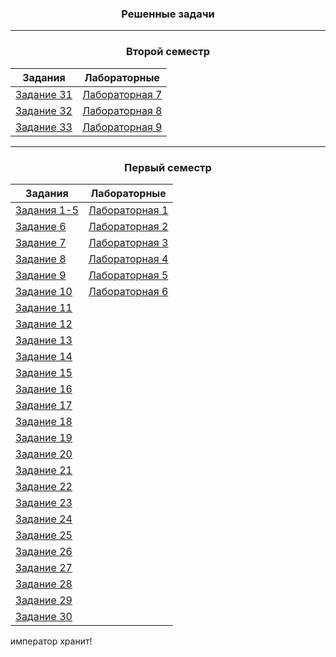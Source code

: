 <h3>
<p align="center">
Решенные задачи
</p>
</h3>

---

<h3>
<p align="center">
Второй семестр
</p>
</h3> 

<center>

| Задания | Лабораторные |
|---------|--------------|
| [Задание 31](Tasks/Task31/task31.cpp) |  [Лабораторная 7](Labs/Lab7/report7.md) |
| [Задание 32](Tasks/Task32/task32.cpp) |  [Лабораторная 8](Labs/Lab8/report8.md) |
| [Задание 33](Tasks/Task33/task33.cpp) |  [Лабораторная 9](Labs/Lab9/report9.md) |

</center>

---

<h3>
<p align="center">
Первый семестр
</p>
</h3> 

| Задания | Лабораторные |
|---------|--------------|
| [Задания 1-5](Tasks/Task1-5/task1-5.cpp) | [Лабораторная 1](Labs/Lab1/report1.md)|
| [Задание 6](Tasks/Task6/task6.cpp) | [Лабораторная 2](Labs/Lab2/report2.md)|
| [Задание 7](Tasks/Task7/task7.cpp) | [Лабораторная 3](Labs/Lab3/report3.md)|
| [Задание 8](Tasks/Task8/task8.cpp) | [Лабораторная 4](Labs/Lab4/report4.md)|
| [Задание 9](Tasks/Task9/task9.cpp) | [Лабораторная 5](Labs/Lab5/report5.md)|
| [Задание 10](Tasks/Task10/task10.cpp) | [Лабораторная 6](Labs/Lab6/report6.md)|
| [Задание 11](Tasks/Task11/task11.cpp) |
| [Задание 12](Tasks/Task12/task12.cpp) |
| [Задание 13](Tasks/Task13/task13.cpp) |
| [Задание 14](Tasks/Task14/task14.cpp) |
| [Задание 15](Tasks/Task15/task15.cpp) |
| [Задание 16](Tasks/Task16/task16.cpp) |
| [Задание 17](Tasks/Task17/task17.cpp) |
| [Задание 18](Tasks/Task18/task18.cpp) |
| [Задание 19](Tasks/Task19/task19.cpp) |
| [Задание 20](Tasks/Task20/task20.cpp) |
| [Задание 21](Tasks/Task21/task21.cpp) |
| [Задание 22](Tasks/Task22/task22.cpp) |
| [Задание 23](Tasks/Task23/task23.cpp) |
| [Задание 24](Tasks/Task24/task24.cpp) |
| [Задание 25](Tasks/Task25/task25.cpp) |
| [Задание 26](Tasks/Task26/task26.cpp) |
| [Задание 27](Tasks/Task27/task27.cpp) |
| [Задание 28](Tasks/Task28/task28.cpp) |
| [Задание 29](Tasks/Task29/task29.cpp) |
| [Задание 30](Tasks/Task30/t30.cpp) |

император хранит!